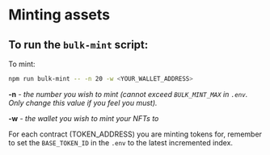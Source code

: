 # Minting assets

## To run the `bulk-mint` script:

To mint:

```sh
npm run bulk-mint -- -n 20 -w <YOUR_WALLET_ADDRESS>
```

**-n** - _the number you wish to mint (cannot exceed `BULK_MINT_MAX` in `.env`. Only change this value if you feel you must)._

**-w** - _the wallet you wish to mint your NFTs to_

For each contract (TOKEN_ADDRESS) you are minting tokens for, remember to set the `BASE_TOKEN_ID` in the `.env` to the latest incremented index.
